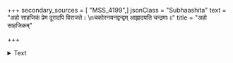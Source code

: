 +++
secondary_sources = [ "MSS_4199",]
jsonClass = "Subhaashita"
text = "अहो साहजिकं प्रेम दूरादपि विराजते।  \nचकोरनयनद्वन्द्वम् आह्लादयति चन्द्रमाः॥"
title = "अहो साहजिकम्"

+++

<details><summary>Text</summary>

अहो साहजिकं प्रेम दूरादपि विराजते।  
चकोरनयनद्वन्द्वम् आह्लादयति चन्द्रमाः॥
</details>
